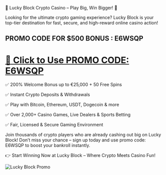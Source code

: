 🎰 Lucky Block Crypto Casino – Play Big, Win Bigger! 🚀

Looking for the ultimate crypto gaming experience? Lucky Block is your top-tier destination for fast, secure, and high-reward online casino action!

 ## PROMO CODE FOR $500 BONUS : E6WSQP 
# [🚀 Click to Use PROMO CODE: E6WSQP ](https://terrobet.com/)

✅ 200% Welcome Bonus up to €25,000 + 50 Free Spins

✅ Instant Crypto Deposits & Withdrawals

✅ Play with Bitcoin, Ethereum, USDT, Dogecoin & more

✅ Over 2,000+ Casino Games, Live Dealers & Sports Betting

✅ Fair, Licensed & Secure Gaming Environment

Join thousands of crypto players who are already cashing out big on Lucky Block! Don’t miss your chance – sign up today and use promo code: E6WSQP to boost your bankroll instantly.

👉 Start Winning Now at Lucky Block – Where Crypto Meets Casino Fun!

![Lucky Block Promo](https://i.ibb.co/yF4gCVsx/Chat-GPT-Image-20-Haz-2025-22-40-56.png)

